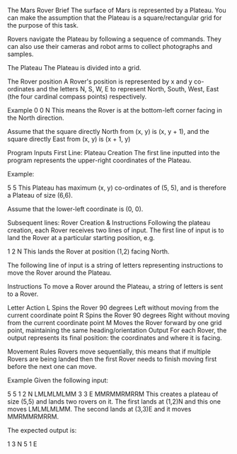 The Mars Rover Brief
The surface of Mars is represented by a Plateau. You can make the assumption that the Plateau is a square/rectangular grid for the purpose of this task.

Rovers navigate the Plateau by following a sequence of commands. They can also use their cameras and robot arms to collect photographs and samples.

The Plateau
The Plateau is divided into a grid.

The Rover position
A Rover's position is represented by x and y co-ordinates and the letters N, S, W, E to represent North, South, West, East (the four cardinal compass points) respectively.

Example
0 0 N
This means the Rover is at the bottom-left corner facing in the North direction.

Assume that the square directly North from (x, y) is (x, y + 1), and the square directly East from (x, y) is (x + 1, y)

Program Inputs
First Line: Plateau Creation
The first line inputted into the program represents the upper-right coordinates of the Plateau.

Example:

5 5
This Plateau has maximum (x, y) co-ordinates of (5, 5), and is therefore a Plateau of size (6,6).

Assume that the lower-left coordinate is (0, 0).

Subsequent lines: Rover Creation & Instructions
Following the plateau creation, each Rover receives two lines of input. The first line of input is to land the Rover at a particular starting position, e.g.

1 2 N
This lands the Rover at position (1,2) facing North.

The following line of input is a string of letters representing instructions to move the Rover around the Plateau.

Instructions
To move a Rover around the Plateau, a string of letters is sent to a Rover.

Letter	Action
L	Spins the Rover 90 degrees Left without moving from the current coordinate point
R	Spins the Rover 90 degrees Right without moving from the current coordinate point
M	Moves the Rover forward by one grid point, maintaining the same heading/orientation
Output
For each Rover, the output represents its final position: the coordinates and where it is facing.

Movement Rules
Rovers move sequentially, this means that if multiple Rovers are being landed then the first Rover needs to finish moving first before the next one can move.

Example
Given the following input:

5 5
1 2 N
LMLMLMLMM
3 3 E
MMRMMRMRRM
This creates a plateau of size (5,5) and lands two rovers on it. The first lands at (1,2)N and this one moves LMLMLMLMM. The second lands at (3,3)E and it moves MMRMMRMRRM.

The expected output is:

1 3 N
5 1 E